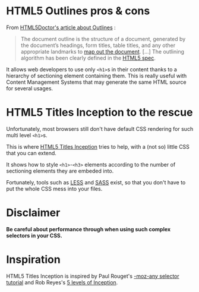 HTML5 Outlines pros & cons
==========================

From [HTML5Doctor's article about Outlines](http://html5doctor.com/outlines/) :

> The document outline is the structure of a document, generated by the document’s headings, form titles, table titles, and any other appropriate landmarks to [map out the document](http://www.w3.org/TR/2002/REC-UAAG10-20021217/guidelines#tech-provide-outline-view). [...] The outlining algorithm has been clearly defined in the [HTML5 spec](http://dev.w3.org/html5/spec/Overview.html#outlines).

It allows web developers to use only `<h1>`s in their content thanks to a hierarchy of sectioning element containing them. This is really useful with Content Management Systems that may generate the same HTML source for several usages.

HTML5 Titles Inception to the rescue
====================================

Unfortunately, most browsers still don't have default CSS rendering for such multi level `<h1>`s.

This is where [HTML5 Titles Inception](https://github.com/nhoizey/HTML5-Titles-Inception) tries to help, with a (not so) little CSS that you can extend.

It shows how to style `<h1>`-`<h3>` elements according to the number of sectioning elements they are embeded into.

Fortunately, tools such as [LESS](http://lesscss.org/) and [SASS](http://sass-lang.com/) exist, so that you don't have to put the whole CSS mess into your files.

Disclaimer
==========

**Be careful about performance through when using such complex selectors in your CSS.**

Inspiration
===========

HTML5 Titles Inception is inspired by Paul Rouget's [-moz-any selector tutorial](http://cas.im/moz-any-selector) and  Rob Reyes's [5 levels of Inception](http://cas.im/5-levels-inception).
